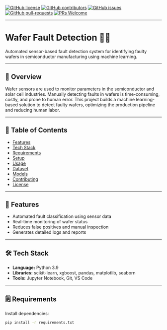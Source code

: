 [![GitHub license](https://img.shields.io/github/license/githubvishal1234/Wafer_Fault_Detection_ML.svg)](https://github.com/githubvishal1234/Wafer_Fault_Detection_ML/blob/main/LICENSE)
[![GitHub contributors](https://img.shields.io/github/contributors/githubvishal1234/Wafer_Fault_Detection_ML.svg)](https://GitHub.com/githubvishal1234/Wafer_Fault_Detection_ML/graphs/contributors/)
[![GitHub issues](https://img.shields.io/github/issues/githubvishal1234/Wafer_Fault_Detection_ML.svg)](https://GitHub.com/githubvishal1234/Wafer_Fault_Detection_ML/issues/)
[![GitHub pull-requests](https://img.shields.io/github/issues-pr/githubvishal1234/Wafer_Fault_Detection_ML.svg)](https://GitHub.com/githubvishal1234/Wafer_Fault_Detection_ML/pulls/)
[![PRs Welcome](https://img.shields.io/badge/PRs-welcome-brightgreen.svg?style=flat-square)](http://makeapullrequest.com)

---

# Wafer Fault Detection 📡🔌

Automated sensor-based fault detection system for identifying faulty wafers in semiconductor manufacturing using machine learning.

---

## 🧾 Overview

Wafer sensors are used to monitor parameters in the semiconductor and solar cell industries. Manually detecting faults in wafers is time-consuming, costly, and prone to human error. This project builds a machine learning-based solution to detect faulty wafers, optimizing the production pipeline and reducing human labor.

---

## 📌 Table of Contents

- [Features](#features)
- [Tech Stack](#tech-stack)
- [Requirements](#requirements)
- [Setup](#setup)
- [Usage](#usage)
- [Dataset](#dataset)
- [Models](#models)
- [Contributing](#contributing)
- [License](#license)

---

## 📣 Features

- Automated fault classification using sensor data
- Real-time monitoring of wafer status
- Reduces false positives and manual inspection
- Generates detailed logs and reports

---

## 🛠 Tech Stack

- **Language:** Python 3.9
- **Libraries:** scikit-learn, xgboost, pandas, matplotlib, seaborn
- **Tools:** Jupyter Notebook, Git, VS Code

---

## 🗒 Requirements

Install dependencies:

```bash
pip install -r requirements.txt
